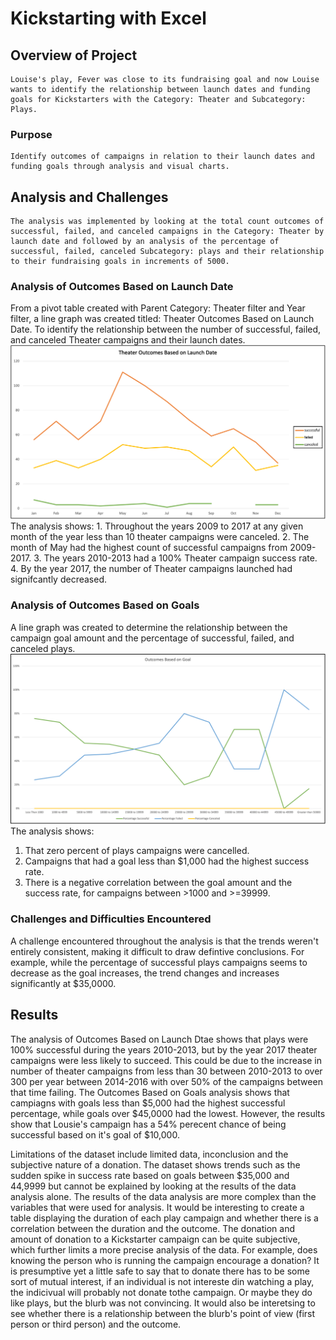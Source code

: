 # Kickstarting with Excel

## Overview of Project  
    Louise's play, Fever was close to its fundraising goal and now Louise wants to identify the relationship between launch dates and funding goals for Kickstarters with the Category: Theater and Subcategory: Plays.

### Purpose 
    Identify outcomes of campaigns in relation to their launch dates and funding goals through analysis and visual charts.

## Analysis and Challenges
    The analysis was implemented by looking at the total count outcomes of successful, failed, and canceled campaigns in the Category: Theater by launch date and followed by an analysis of the percentage of successful, failed, canceled Subcategory: plays and their relationship to their fundraising goals in increments of 5000.

### Analysis of Outcomes Based on Launch Date
   From a pivot table created with Parent Category: Theater filter and Year filter, a line graph was created titled: Theater Outcomes Based on Launch Date. To identify the relationship between the number of successful, failed, and canceled Theater campaigns and their launch dates.  
   ![Theater_Outcomes_vs_Launch](Resources/Theater_Outcomes_vs_Launch.png)
   The analysis shows: 
    1. Throughout the years 2009 to 2017 at any given month of the year less than 10 theater campaigns were canceled. 
    2. The month of May had the highest count of successful campaigns from 2009-2017.
    3. The years 2010-2013 had a 100% Theater campaign success rate. 
    4. By the year 2017, the number of Theater campaigns launched had signifcantly decreased. 

### Analysis of Outcomes Based on Goals
  A line graph was created to determine the relationship between the campaign goal amount and the percentage of successful, failed, and canceled plays. 
  ![Outcomes_vs_Goals](Resources/Outcomes_vs_Goals.png)
  The analysis shows:
  1. That zero percent of plays campaigns were cancelled.
  2. Campaigns that had a goal less than $1,000 had the highest success rate.
  3. There is a negative correlation between the goal amount and the success rate, for campaigns between >1000 and >=39999.
 
### Challenges and Difficulties Encountered
  A challenge encountered throughout the analysis is that the trends weren't entirely consistent, making it difficult to draw defintive conclusions. For example, while the percentage of successful plays campaigns seems to decrease as the goal increases, the trend changes and increases significantly at $35,0000.

## Results

The analysis of Outcomes Based on Launch Dtae shows that plays were 100% successful during the years 2010-2013, but by the year 2017 theater campaigns were less likely to succeed. This could be due to the increase in number of theater campaigns from less than 30 between 2010-2013 to over 300 per year between 2014-2016 with over 50% of the campaigns between that time failing. The Outcomes Based on Goals analysis shows that campiagns with goals less than $5,000 had the highest successful percentage, while goals over $45,0000 had the lowest. However, the results show that Lousie's campaign has a 54% perecent chance of being successful based on it's goal of $10,000. 

Limitations of the dataset include limited data, inconclusion and the subjective nature of a donation. The dataset shows trends such as the sudden spike in success rate based on goals between $35,000 and 44,9999 but cannot be explained by looking at the results of the data analysis alone. The results of the data analysis are more complex than the variables that were used for analysis. It would be interesting to create a table displaying the duration of each play campaign and whether there is a correlation between the duration and the outcome. The donation and amount of donation to a Kickstarter campaign can be quite subjective, which further limits a more precise analysis of the data. For example, does knowing the person who is running the campaign encourage a donation? It is presumptive yet a little safe to say that to donate there has to be some sort of mutual interest, if an individual is not intereste din watching a play, the indicivual will probably not donate tothe campaign. Or maybe they do like plays, but the blurb was not convincing. It would also be interetsing to see whether there is a relationship between the blurb's point of view (first person or third person) and the outcome.

